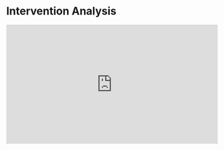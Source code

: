 # Intervention Analysis

<iframe width="560" height="315" src="https://www.youtube.com/embed/hSy2TE6H5EM" title="YouTube video player" frameborder="0" allow="accelerometer; autoplay; clipboard-write; encrypted-media; gyroscope; picture-in-picture" allowfullscreen></iframe>